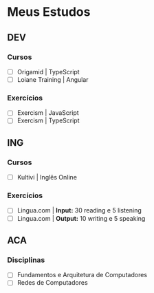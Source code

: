 # Meus Estudos

## DEV

### Cursos
- [ ] Origamid | TypeScript
- [ ] Loiane Training | Angular

### Exercícios
- [ ] Exercism | JavaScript
- [ ] Exercism | TypeScript

## ING

### Cursos
- [ ] Kultivi | Inglês Online

### Exercícios
- [ ] Lingua.com | **Input:** 30 reading e 5 listening
- [ ] Lingua.com | **Output:** 10 writing e 5 speaking

## ACA

### Disciplinas 
- [ ] Fundamentos e Arquitetura de Computadores
- [ ] Redes de Computadores
